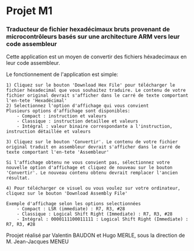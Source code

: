 
# Projet M1
### Traducteur de fichier hexadécimaux bruts provenant de microcontrôleurs basés sur une architecture ARM vers leur code assembleur

Cette application est un moyen de convertir des fichiers héxadecimaux en leur code assembleur.

Le fonctionnement de l'application est simple:

    1) Cliquez sur le bouton 'Download Hex File' pour télécharger le fichier héxadecimal que vous souhaitez traduire. Le contenu de votre fichier original devrait s'afficher dans le carré de texte comportant l'en-tete 'Hexadécimal'
    2) Selectionnez l'option d'affichage qui vous convient
    Plusieurs options d'affichage sont disponibles:
        - Compact : instruction et valeurs
        - Classique : instruction detaillee et valeurs
        - Intégral : valeur binaire correspondante a l'instruction, instruction détaillée et valeurs

    3) Cliquez sur le bouton 'Convertir'. Le contenu de votre fichier original traduit en assembleur devrait s'afficher dans le carré de texte comportant l'en-tete 'Assembleur'

    Si l'affichage obtenu ne vous convient pas, sélectionnez votre nouvelle option d'affichage et cliquez de nouveau sur le bouton 'Convertir'. Le nouveau contenu obtenu devrait remplacer l'ancien résultat.

    4) Pour télécharger ce visuel ou vous voulez sur votre ordinateur, cliquez sur le bouton 'Download Assembly File'
    
    Exemple d'affichage selon les options selectionnées
        - Compact : LSR (immediate) : R7, R3, #28
        - Classique : Logical Shift Right (Immediate) : R7, R3, #28
        - Intégral : 0000111100011111 : Logical Shift Right (Immediate) : R7, R3, #28


Proojet réalisé par Valentin BAUDON et Hugo MERLE, sous la direction de M. Jean-Jacques MENEU
